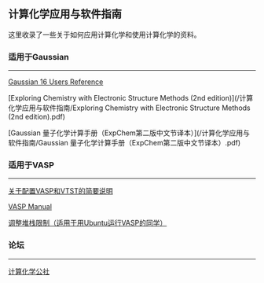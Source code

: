 ## 计算化学应用与软件指南



这里收录了一些关于如何应用计算化学和使用计算化学的资料。

### 适用于Gaussian

___

[Gaussian 16 Users Reference](https://gaussian.com/man/)

[Exploring Chemistry with Electronic Structure Methods (2nd edition)](/计算化学应用与软件指南/Exploring Chemistry with Electronic Structure Methods (2nd edition).pdf)

[Gaussian 量子化学计算手册（ExpChem第二版中文节译本）](/计算化学应用与软件指南/Gaussian 量子化学计算手册（ExpChem第二版中文节译本）.pdf)

### 适用于VASP

___

[关于配置VASP和VTST的简要说明](计算化学应用与软件指南/配置VASP和VTST)

[VASP Manual](https://www.vasp.at/wiki/index.php/The_VASP_Manual)

[调整堆栈限制（适用于用Ubuntu运行VASP的同学）](/计算化学应用与软件指南/调整堆栈限制/)

### 论坛

___

[计算化学公社](http://bbs.keinsci.com/forum.php)
